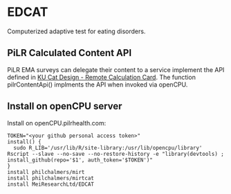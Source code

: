# EDCAT
Computerized adaptive test for eating disorders.

## PiLR Calculated Content API
PiLR EMA surveys can delegate their content to a service implement the API defined in
[KU Cat Design - Remote Calculation Card](https://docs.google.com/document/d/1fC8kag54Ttm9Yy0vm3oayHKyk5jLnvHw9e5MOqrkZJo).
The function pilrContentApi() implments the API when invoked via openCPU.

## Install on openCPU server

Install on openCPU.pilrhealth.com:

    TOKEN="<your github personal access token>"
    install() {
      sudo R_LIB='/usr/lib/R/site-library:/usr/lib/opencpu/library' Rscript --slave --no-save --no-restore-history -e "library(devtools) ; install_github(repo='$1', auth_token='$TOKEN')"
    }
    install philchalmers/mirt 
    install philchalmers/mirtcat 
    install MeiResearchLtd/EDCAT
